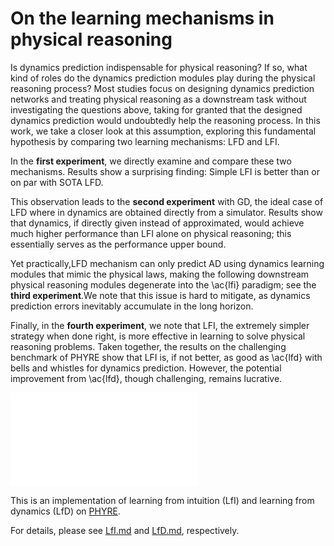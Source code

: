 # On the learning mechanisms in physical reasoning

Is dynamics prediction indispensable for physical reasoning? If so, what kind of roles do the dynamics prediction modules play during the physical reasoning process? Most studies focus on designing dynamics prediction networks and treating physical reasoning as a downstream task without investigating the questions above, taking for granted that the designed dynamics prediction would undoubtedly help the reasoning process. In this work, we take a closer look at this assumption, exploring this fundamental hypothesis by comparing two learning mechanisms: LFD and LFI. 

In the **first experiment**, we directly examine and compare these two mechanisms. Results show a surprising finding: Simple LFI is better than or on par with SOTA LFD. 

This observation leads to the **second experiment** with GD, the ideal case of LFD where in dynamics are obtained directly from a simulator. Results show that dynamics, if directly given instead of approximated, would achieve much higher performance than LFI alone on physical reasoning; this essentially serves as the performance upper bound. 

Yet practically,LFD mechanism can only predict AD using dynamics learning modules that mimic the physical laws, making the following downstream physical reasoning modules degenerate into the \ac{lfi} paradigm; see the **third experiment**.We note that this issue is hard to mitigate, as dynamics prediction errors inevitably accumulate in the long horizon. 

Finally, in the **fourth experiment**, we note that LFI, the extremely simpler strategy when done right, is more effective in learning to solve physical reasoning problems. Taken together, the results on the challenging benchmark of PHYRE show that LFI is, if not better, as good as \ac{lfd} with bells and whistles for dynamics prediction. However, the potential improvement from \ac{lfd}, though challenging, remains lucrative. 

![avatar](/home/introduction.pdf)

This is an implementation of learning from intuition (LfI) and learning from dynamics (LfD) on [PHYRE](https://phyre.ai/).

For details, please see [LfI.md](./LfI/LfI.md) and  [LfD.md](./LfD/LfD.md), respectively.
